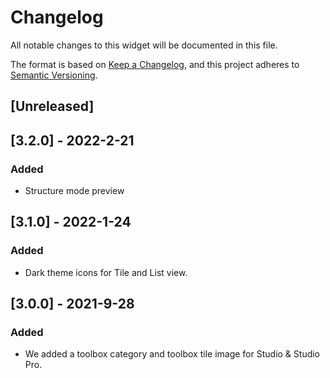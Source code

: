 # Changelog

All notable changes to this widget will be documented in this file.

The format is based on [Keep a Changelog](https://keepachangelog.com/en/1.0.0/), and this project adheres to [Semantic Versioning](https://semver.org/spec/v2.0.0.html).

## [Unreleased]

## [3.2.0] - 2022-2-21

### Added

-   Structure mode preview

## [3.1.0] - 2022-1-24

### Added

-   Dark theme icons for Tile and List view.

## [3.0.0] - 2021-9-28

### Added

-   We added a toolbox category and toolbox tile image for Studio & Studio Pro.
